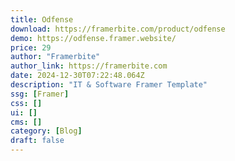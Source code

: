 ```yaml
---
title: Odfense
download: https://framerbite.com/product/odfense
demo: https://odfense.framer.website/
price: 29
author: "Framerbite"
author_link: https://framerbite.com
date: 2024-12-30T07:22:48.064Z
description: "IT & Software Framer Template"
ssg: [Framer]
css: []
ui: []
cms: []
category: [Blog]
draft: false
---
```

